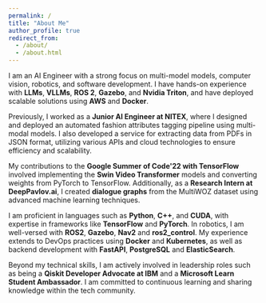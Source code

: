 ```yaml
---
permalink: /
title: "About Me"
author_profile: true
redirect_from: 
  - /about/
  - /about.html
---
```





I am an AI Engineer with a strong focus on multi-model models, computer vision, robotics, and software development. I have hands-on experience with **LLMs**, **VLLMs**, **ROS 2**, **Gazebo**, and **Nvidia Triton**, and have deployed scalable solutions using **AWS** and **Docker**.


Previously, I worked as a **Junior AI Engineer at NITEX**, where I designed and deployed an automated fashion attributes tagging pipeline using multi-modal models. I also developed a service for extracting data from PDFs in JSON format, utilizing various APIs and cloud technologies to ensure efficiency and scalability.

My contributions to the **Google Summer of Code'22 with TensorFlow** involved implementing the **Swin Video Transformer** models and converting weights from PyTorch to TensorFlow. Additionally, as a **Research Intern at DeepPavlov.ai**, I created **dialogue graphs** from the MultiWOZ dataset using advanced machine learning techniques.

I am proficient in languages such as **Python**, **C++**, and **CUDA**, with expertise in frameworks like **TensorFlow** and **PyTorch**. In robotics, I am well-versed with **ROS2**, **Gazebo**, **Nav2** and **ros2_control**. My experience extends to DevOps practices using **Docker** and **Kubernetes**, as well as backend development with **FastAPI**, **PostgreSQL** and **ElasticSearch**.

Beyond my technical skills, I am actively involved in leadership roles such as being a **Qiskit Developer Advocate at IBM** and a **Microsoft Learn Student Ambassador**. I am committed to continuous learning and sharing knowledge within the tech community.
